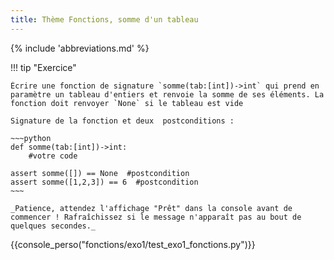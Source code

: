 ```yaml
---
title: Thème Fonctions, somme d'un tableau
---
```


{% include 'abbreviations.md' %}

!!! tip "Exercice"

    Écrire une fonction de signature `somme(tab:[int])->int` qui prend en paramètre un tableau d'entiers et renvoie la somme de ses éléments. La fonction doit renvoyer `None` si le tableau est vide

    Signature de la fonction et deux  postconditions :

    ~~~python
    def somme(tab:[int])->int:
        #votre code
        
    assert somme([]) == None  #postcondition
    assert somme([1,2,3]) == 6  #postcondition
    ~~~

    _Patience, attendez l'affichage "Prêt" dans la console avant de commencer ! Rafraîchissez si le message n'apparaît pas au bout de quelques secondes._


{{console_perso("fonctions/exo1/test_exo1_fonctions.py")}} 
